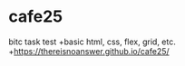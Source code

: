 # cafe25
bitc task test
+basic html, css, flex, grid, etc.
+https://thereisnoanswer.github.io/cafe25/
